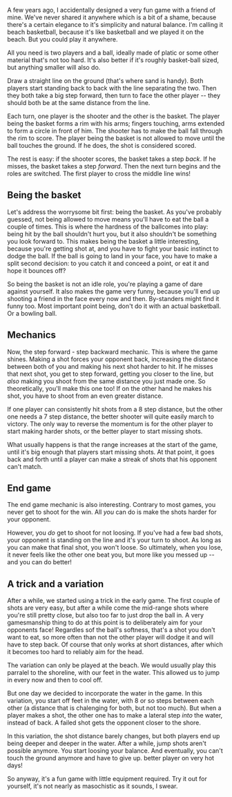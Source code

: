 A few years ago, I accidentally designed a very fun game with a friend of mine. We've never shared it anywhere which is a bit of a shame, because there's a certain elegance to it's simplicity and natural balance. I'm calling it beach basketball, because it's like basketball and we played it on the beach. But you could play it anywhere.

All you need is two players and a ball, ideally made of platic or some other material that's not too hard. It's also better if it's roughly basket-ball sized, but anything smaller will also do.

Draw a straight line on the ground (that's where sand is handy). Both players start standing back to back with the line separating the two. Then they both take a big step forward, then turn to face the other player -- they should both be at the same distance from the line.

Each turn, one player is the shooter and the other is the basket. The player being the basket forms a rim with his arms; fingers touching, arms extended to form a circle in front of him. The shooter has to make the ball fall through the rim to score. The player being the basket is not allowed to move until the ball touches the ground. If he does, the shot is considered scored.

The rest is easy: if the shooter scores, the basket takes a step *back*. If he misses, the basket takes a step *forward*. Then the next turn begins and the roles are switched. The first player to cross the middle line wins!

## Being the basket

Let's address the worrysome bit first: being the basket. As you've probably guessed, not being allowed to move means you'll have to eat the ball a couple of times. This is where the hardness of the ballcomes into play: being hit by the ball shouldn't hurt you, but it also shouldn't be something you look forward to. This makes being the basket a little interesting, because you're getting shot at, and you have to fight your basic instinct to dodge the ball. If the ball is going to land in your face, you have to make a split second decision: to you catch it and conceed a point, or eat it and hope it bounces off?

So being the basket is not an idle role, you're playing a game of dare against yourself. It also makes the game very funny, because you'll end up shooting a friend in the face every now and then. By-standers might find it funny too. Most important point being, don't do it with an actual basketball. Or a bowling ball.

## Mechanics

Now, the step forward - step backward mechanic. This is where the game shines. Making a shot forces your opponent back, increasing the distance between both of you and making his next shot harder to hit. If he misses that next shot, you get to step forward, getting you closer to the line, but *also* making you shoot from the same distance you just made one. So theoretically, you'll make this one too! If on the other hand he makes his shot, you have to shoot from an even greater distance. 

If one player can consistently hit shots from a 8 step distance, but the other one needs a 7 step distance, the better shooter will quite easily march to victory. The only way to reverse the momentum is for the other player to start making harder shots, or the better player to start missing shots.

What usually happens is that the range increases at the start of the game, until it's big enough that players start missing shots. At that point, it goes back and forth until a player can make a streak of shots that his opponent can't match.

## End game

The end game mechanic is also interesting. Contrary to most games, you never get to shoot for the win. All *you* can do is make the shots harder for your opponent. 

However, you *do* get to shoot for not loosing. If you've had a few bad shots, your opponent is standing on the line and it's your turn to shoot. As long as you can make that final shot, you won't loose. So ultimately, when you lose, it never feels like the other one beat you, but more like you messed up -- and you can do better!

## A trick and a variation

After a while, we started using a trick in the early game. The first couple of shots are very easy, but after a while come the mid-range shots where you're still pretty close, but also too far to just drop the ball in. A very gamesmanship thing to do at this point is to deliberately aim for your opponents face! Regardles sof the ball's softness, that's a shot you don't want to eat, so more often than not the other player will dodge it and will have to step back. Of course that only works at short distances, after which it becomes too hard to reliably aim for the head.

The variation can only be played at the beach. We would usually play this parralel to the shoreline, with our feet in the water. This allowed us to jump in every now and then to cool off.

But one day we decided to incorporate the water in the game. In this variation, you start off feet in the water, with 8 or so steps between each other (a distance that is chalenging for both, but not too much). But when a player makes a shot, the other one has to make a lateral step *into* the water, instead of back. A failed shot gets the opponent closer to the shore.

In this variation, the shot distance barely changes, but both players end up being deeper and deeper in the water. After a while, jump shots aren't possible anymore. You start loosing your balance. And eventually, you can't touch the ground anymore and have to give up. better player on very hot days!

So anyway, it's a fun game with little equipment required. Try it out for yourself, it's not nearly as masochistic as it sounds, I swear.
